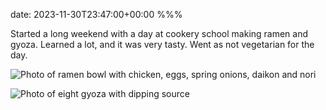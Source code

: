 date: 2023-11-30T23:47:00+00:00
%%%

Started a long weekend with a day at cookery school making ramen and gyoza. Learned a lot, and it was very tasty. Went as not vegetarian for the day.

![Photo of ramen bowl with chicken, eggs, spring onions, daikon and nori](ramen.jpg)

![Photo of eight gyoza with dipping source](gyoza.jpg)
